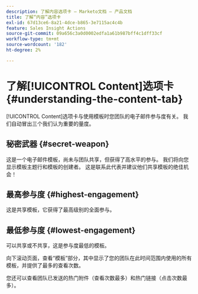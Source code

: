 ```yaml
---
description: 了解内容选项卡 — Marketo文档 — 产品文档
title: 了解“内容”选项卡
exl-id: 67d13ce6-8a21-4dce-b865-3e7115ac4c4b
feature: Sales Insight Actions
source-git-commit: 09a656c3a0d0002edfa1a61b987bff4c1dff33cf
workflow-type: tm+mt
source-wordcount: '182'
ht-degree: 2%

---
```


# 了解[!UICONTROL Content]选项卡 {#understanding-the-content-tab}

[!UICONTROL Content]选项卡与使用模板时您团队的电子邮件参与度有关。 我们自动冒出三个我们认为重要的量度。

## 秘密武器 {#secret-weapon}

这是一个电子邮件模板，尚未与团队共享，但获得了高水平的参与。 我们将向您显示模板主题行和模板的创建者。 这是联系此代表并建议他们共享模板的绝佳机会！

## 最高参与度 {#highest-engagement}

这是共享模板，它获得了最高级别的全面参与。

## 最低参与度 {#lowest-engagement}

可以共享或不共享，这是参与度最低的模板。

向下滚动页面，查看“模板”部分，其中显示了您的团队在此时间范围内使用的所有模板，并提供了最多的查看次数。

您还可以查看团队已发送的热门附件（查看次数最多）和热门链接（点击次数最多）。

